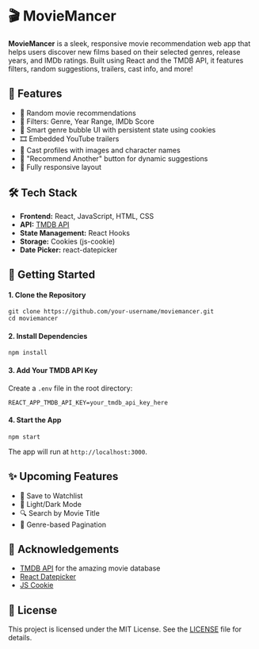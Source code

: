 
<body>

  <h1>🎬 MovieMancer</h1>
  <p><strong>MovieMancer</strong> is a sleek, responsive movie recommendation web app that helps users discover new films based on their selected genres, release years, and IMDb ratings. Built using React and the TMDB API, it features filters, random suggestions, trailers, cast info, and more!</p>

  <h2>🚀 Features</h2>
  <ul>
    <li>🎲 Random movie recommendations</li>
    <li>🎯 Filters: Genre, Year Range, IMDb Score</li>
    <li>🧠 Smart genre bubble UI with persistent state using cookies</li>
    <li>🎞️ Embedded YouTube trailers</li>
    <li>👥 Cast profiles with images and character names</li>
    <li>🔁 "Recommend Another" button for dynamic suggestions</li>
    <li>📱 Fully responsive layout</li>
  </ul>

  <h2>🛠 Tech Stack</h2>
  <ul>
    <li><strong>Frontend:</strong> React, JavaScript, HTML, CSS</li>
    <li><strong>API:</strong> <a href="https://www.themoviedb.org/" target="_blank">TMDB API</a></li>
    <li><strong>State Management:</strong> React Hooks</li>
    <li><strong>Storage:</strong> Cookies (js-cookie)</li>
    <li><strong>Date Picker:</strong> react-datepicker</li>
  </ul>

  
  <h2>🔧 Getting Started</h2>
  <h4>1. Clone the Repository</h4>
  <pre><code>git clone https://github.com/your-username/moviemancer.git
cd moviemancer</code></pre>

  <h4>2. Install Dependencies</h4>
  <pre><code>npm install</code></pre>

  <h4>3. Add Your TMDB API Key</h4>
  <p>Create a <code>.env</code> file in the root directory:</p>
  <pre><code>REACT_APP_TMDB_API_KEY=your_tmdb_api_key_here</code></pre>

  <h4>4. Start the App</h4>
  <pre><code>npm start</code></pre>
  <p>The app will run at <code>http://localhost:3000</code>.</p>

  <h2>✨ Upcoming Features</h2>
  <ul>
    <li>🎯 Save to Watchlist</li>
    <li>🌙 Light/Dark Mode</li>
    <li>🔍 Search by Movie Title</li>
    <li>📂 Genre-based Pagination</li>
  </ul>

  <h2>🙌 Acknowledgements</h2>
  <ul>
    <li><a href="https://www.themoviedb.org/" target="_blank">TMDB API</a> for the amazing movie database</li>
    <li><a href="https://reactdatepicker.com/" target="_blank">React Datepicker</a></li>
    <li><a href="https://github.com/js-cookie/js-cookie" target="_blank">JS Cookie</a></li>
  </ul>

  <h2>📄 License</h2>
  <p>This project is licensed under the MIT License. See the <a href="./LICENSE">LICENSE</a> file for details.</p>

 

</body>

